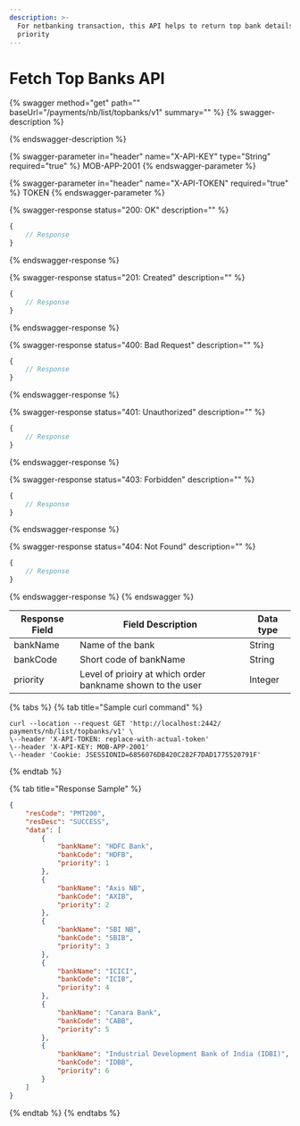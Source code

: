 ```yaml
---
description: >-
  For netbanking transaction, this API helps to return top bank details based on
  priority
---
```


# Fetch Top Banks API



{% swagger method="get" path="" baseUrl="<domain>/payments/nb/list/topbanks/v1" summary="" %}
{% swagger-description %}

{% endswagger-description %}

{% swagger-parameter in="header" name="X-API-KEY" type="String" required="true" %}
MOB-APP-2001
{% endswagger-parameter %}

{% swagger-parameter in="header" name="X-API-TOKEN" required="true" %}
TOKEN
{% endswagger-parameter %}

{% swagger-response status="200: OK" description="" %}
```javascript
{
    // Response
}
```
{% endswagger-response %}

{% swagger-response status="201: Created" description="" %}
```javascript
{
    // Response
}
```
{% endswagger-response %}

{% swagger-response status="400: Bad Request" description="" %}
```javascript
{
    // Response
}
```
{% endswagger-response %}

{% swagger-response status="401: Unauthorized" description="" %}
```javascript
{
    // Response
}
```
{% endswagger-response %}

{% swagger-response status="403: Forbidden" description="" %}
```javascript
{
    // Response
}
```
{% endswagger-response %}

{% swagger-response status="404: Not Found" description="" %}
```javascript
{
    // Response
}
```
{% endswagger-response %}
{% endswagger %}

| Response Field | Field Description                                          | Data type |
| -------------- | ---------------------------------------------------------- | --------- |
| bankName       | Name of the bank                                           | String    |
| bankCode       | Short code of bankName                                     | String    |
| priority       | Level of prioiry at which order bankname shown to the user | Integer   |

{% tabs %}
{% tab title="Sample curl command" %}
```
curl --location --request GET 'http://localhost:2442/
payments/nb/list/topbanks/v1' \
\--header 'X-API-TOKEN: replace-with-actual-token'
\--header 'X-API-KEY: MOB-APP-2001'
\--header 'Cookie: JSESSIONID=6856076DB420C282F7DAD1775520791F'
```
{% endtab %}

{% tab title="Response Sample" %}
```json
{
    "resCode": "PMT200",
    "resDesc": "SUCCESS",
    "data": [
        {
            "bankName": "HDFC Bank",
            "bankCode": "HDFB",
            "priority": 1
        },
        {
            "bankName": "Axis NB",
            "bankCode": "AXIB",
            "priority": 2
        },
        {
            "bankName": "SBI NB",
            "bankCode": "SBIB",
            "priority": 3
        },
        {
            "bankName": "ICICI",
            "bankCode": "ICIB",
            "priority": 4
        },
        {
            "bankName": "Canara Bank",
            "bankCode": "CABB",
            "priority": 5
        },
        {
            "bankName": "Industrial Development Bank of India (IDBI)",
            "bankCode": "IDBB",
            "priority": 6
        }
    ]
}
```
{% endtab %}
{% endtabs %}
